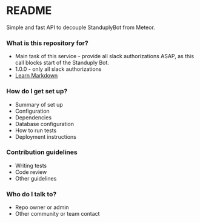# README #

Simple and fast API to decouple StanduplyBot from Meteor.

### What is this repository for? ###

* Main task of this service - provide all slack authorizations ASAP, as this call blocks start of the Standuply Bot.
* 1.0.0 - only all slack authorizations
* [Learn Markdown](https://bitbucket.org/tutorials/markdowndemo)

### How do I get set up? ###

* Summary of set up
* Configuration
* Dependencies
* Database configuration
* How to run tests
* Deployment instructions

### Contribution guidelines ###

* Writing tests
* Code review
* Other guidelines

### Who do I talk to? ###

* Repo owner or admin
* Other community or team contact